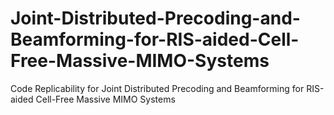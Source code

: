 # Joint-Distributed-Precoding-and-Beamforming-for-RIS-aided-Cell-Free-Massive-MIMO-Systems
Code Replicability for Joint Distributed Precoding and Beamforming for RIS-aided Cell-Free Massive MIMO Systems
